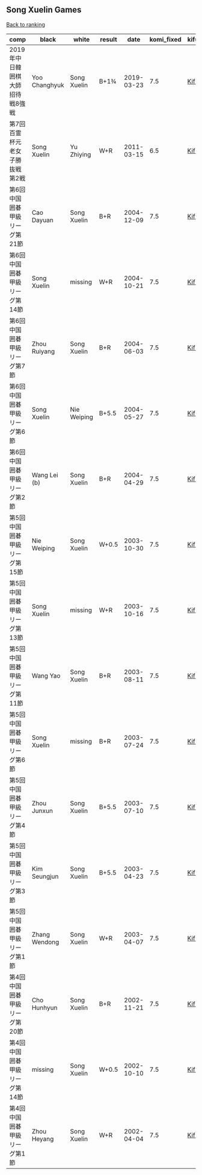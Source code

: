 ## Song Xuelin Games

[Back to ranking](index.md)




| **comp** | **black** | **white** | **result** | **date** | **komi_fixed** | **kifu** | 
| --- | --- | --- | --- | --- | --- | --- |
| 2019年中日韓囲棋大師招待戦8強戦 | Yoo Changhyuk | Song Xuelin | B+1¾ | 2019-03-23 | 7.5 | [Kifu](https://kifudepot.net/kifucontents.php?id=oBDACXSfhOw4knfEVXLixQ%3D%3D) | 
| 第7回百霊杯元老女子勝抜戦第2戦 | Song Xuelin | Yu Zhiying | W+R | 2011-03-15 | 6.5 | [Kifu](https://kifudepot.net/kifucontents.php?id=VmXUrmjIsgph6Cs8a1e%2FXQ%3D%3D) | 
| 第6回中国囲碁甲級リーグ第21節 | Cao Dayuan | Song Xuelin | B+R | 2004-12-09 | 7.5 | [Kifu](https://kifudepot.net/kifucontents.php?id=F0Hh1tpixnPdrWSBXXlfXA%3D%3D) | 
| 第6回中国囲碁甲級リーグ第14節 | Song Xuelin | missing | W+R | 2004-10-21 | 7.5 | [Kifu](https://kifudepot.net/kifucontents.php?id=Bs8%2BWUo01NtCbbfiTXlkBw%3D%3D) | 
| 第6回中国囲碁甲級リーグ第7節 | Zhou Ruiyang | Song Xuelin | B+R | 2004-06-03 | 7.5 | [Kifu](https://kifudepot.net/kifucontents.php?id=IPVBtlSqKq6JeTiC4R6JyA%3D%3D) | 
| 第6回中国囲碁甲級リーグ第6節 | Song Xuelin | Nie Weiping | B+5.5 | 2004-05-27 | 7.5 | [Kifu](https://kifudepot.net/kifucontents.php?id=GG9b4PUAYgYI3J9A6aG9zg%3D%3D) | 
| 第6回中国囲碁甲級リーグ第2節 | Wang Lei (b) | Song Xuelin | B+R | 2004-04-29 | 7.5 | [Kifu](https://kifudepot.net/kifucontents.php?id=0mH5DUH%2BH4y03Whfvycq3A%3D%3D) | 
| 第5回中国囲碁甲級リーグ第15節 | Nie Weiping | Song Xuelin | W+0.5 | 2003-10-30 | 7.5 | [Kifu](https://kifudepot.net/kifucontents.php?id=UsPNyqN5KDSXSdi0qhJJIQ%3D%3D) | 
| 第5回中国囲碁甲級リーグ第13節 | Song Xuelin | missing | W+R | 2003-10-16 | 7.5 | [Kifu](https://kifudepot.net/kifucontents.php?id=KjQMKPPY%2BXFozmMbmPNyyQ%3D%3D) | 
| 第5回中国囲碁甲級リーグ第11節 | Wang Yao | Song Xuelin | B+R | 2003-08-11 | 7.5 | [Kifu](https://kifudepot.net/kifucontents.php?id=hBYnbUBm9tbOegbfyX1Wsw%3D%3D) | 
| 第5回中国囲碁甲級リーグ第6節 | Song Xuelin | missing | B+R | 2003-07-24 | 7.5 | [Kifu](https://kifudepot.net/kifucontents.php?id=d4wCfaQg77NddQuFbuhX3w%3D%3D) | 
| 第5回中国囲碁甲級リーグ第4節 | Zhou Junxun | Song Xuelin | B+5.5 | 2003-07-10 | 7.5 | [Kifu](https://kifudepot.net/kifucontents.php?id=7djQgBpmBEULsOuZmsXzWQ%3D%3D) | 
| 第5回中国囲碁甲級リーグ第3節 | Kim Seungjun | Song Xuelin | B+5.5 | 2003-04-23 | 7.5 | [Kifu](https://kifudepot.net/kifucontents.php?id=irO1gqjX0t64D0Md%2B3XkSw%3D%3D) | 
| 第5回中国囲碁甲級リーグ第1節 | Zhang Wendong | Song Xuelin | W+R | 2003-04-07 | 7.5 | [Kifu](https://kifudepot.net/kifucontents.php?id=nMrAOBadGuOkTaZHa0xDKQ%3D%3D) | 
| 第4回中国囲碁甲級リーグ第20節 | Cho Hunhyun | Song Xuelin | B+R | 2002-11-21 | 7.5 | [Kifu](https://kifudepot.net/kifucontents.php?id=XuP%2Bo3DzjjAww2TWtU8jdw%3D%3D) | 
| 第4回中国囲碁甲級リーグ第14節 | missing | Song Xuelin | W+0.5 | 2002-10-10 | 7.5 | [Kifu](https://kifudepot.net/kifucontents.php?id=aBHZ63OQRgw78HZm1K1GvQ%3D%3D) | 
| 第4回中国囲碁甲級リーグ第1節 | Zhou Heyang | Song Xuelin | W+R | 2002-04-04 | 7.5 | [Kifu](https://kifudepot.net/kifucontents.php?id=yzOylSHlgRoM%2BNbYrBuoOA%3D%3D) |




